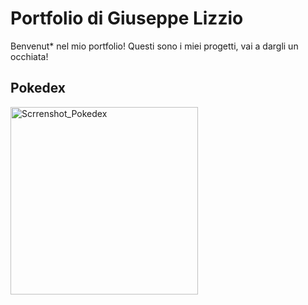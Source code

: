 # Portfolio di Giuseppe Lizzio

Benvenut* nel mio portfolio! Questi sono i miei progetti, vai a dargli un occhiata!

## Pokedex
<img src="https://drive.google.com/file/d/1SOgjLHpp8vqtRdG-ZB-2grYJvVBKbx52/view?usp=drive_link" alt="Scrrenshot_Pokedex" width="300">
